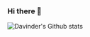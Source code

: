 ### Hi there 👋

![Davinder's Github stats](https://github-readme-stats.vercel.app/api?username=davibaweja&theme=highcontrast&show_icons=true&count_private=true)
<!--
**davibaweja/davibaweja** is a ✨ _special_ ✨ repository because its `README.md` (this file) appears on your GitHub profile.

Here are some ideas to get you started:

- 🔭 I’m currently an intern at codeYourFuture as a Junior Developer.
- 🌱 I’m currently learning ...
- 👯 I’m looking to collaborate on ...
- 🤔 I’m looking for help with ...
- 💬 Ask me about ...
- 📫 How to reach me: ...
- 😄 Pronouns: ...
- ⚡ Fun fact: ...
-->
